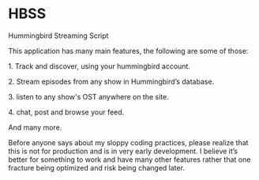 # HBSS
Hummingbird Streaming Script

This application has many main features, the following are some of those:
<p>1. Track and discover, using your hummingbird account.
<p>2. Stream episodes from any show in Hummingbird’s database.
<p>3. listen to any show's OST anywhere on the site.
<p>4. chat, post and browse your feed.
<p>And many more.
<p>Before anyone says about my sloppy coding practices, please realize that this is not for production and is in very early development. I believe it’s better for something to work and have many other features rather that one fracture being optimized and risk being changed later.
